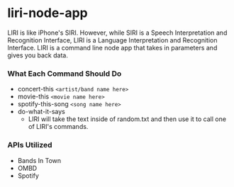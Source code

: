 # liri-node-app

LIRI is like iPhone's SIRI. However, while SIRI is a Speech Interpretation and Recognition Interface, LIRI is a Language Interpretation and Recognition Interface. LIRI is a command line node app that takes in parameters and gives you back data.


### What Each Command Should Do
- concert-this `<artist/band name here>`
- movie-this `<movie name here>`
- spotify-this-song `<song name here>`
- do-what-it-says 
    - LIRI will take the text inside of random.txt and then use it to call one of LIRI's commands.


### APIs Utilized
- Bands In Town
- OMBD
- Spotify


